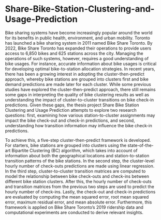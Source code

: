 # Share-Bike-Station-Clustering-and-Usage-Prediction

Bike sharing systems have become increasingly popular around the world for its benefits in public health, environment, and urban mobility. Toronto has launched a bike sharing system in 2011 named Bike Share Toronto. By 2022, Bike Share Toronto has expanded their operations to provide users access to 6,850 bikes and 625 stations across the city. Managing the operations of such systems, however, requires a good understanding of bike usages. For instance, accurate information about bike usages is critical for developing optimal bike-to-station allocation strategies. In recent years, there has been a growing interest in adopting the cluster-then-predict approach, whereby bike stations are grouped into clusters first and bike demand predictions are made later for each cluster. While some previous studies have explored the cluster-then-predict approach, there still remains some gaps in interpreting the quality of bike clustering results as well as understanding the impact of cluster-to-cluster transitions on bike check-in predictions. Given these gaps, the thesis project Share Bike Station Clustering and Usage Prediction attempts to explore two research questions: first, examining how various station-to-cluster assignments may impact the bike check-out and check-in predictions, and second, understanding how transition information may influence the bike check-in predictions.

To achieve this, a five-step cluster-then-predict framework is developed. For starters, bike stations are grouped into clusters using the state-of-the-art Bipartite Clustering (BC) algorithm, which takes into account of information about both the geographical locations and station-to-station transition patterns of the bike stations. In the second step, the cluster-level hourly number of check-outs predictions are made using linear regression. In the third step, cluster-to-cluster transition matrices are computed to model the relationship between bike check-outs and check-ins between different bike station clusters. After this, the hourly number of check-outs and transition matrices from the previous two steps are used to predict the hourly number of check-ins. Lastly, the check-out and check-in predictions are evaluated by computing the mean squared error, root mean squared error, maximum residual error, and mean absolute error. Furthermore, this framework is applied on Bike Share Toronto’s 2019 ridership data and computational experiments are conducted to derive relevant insights.
